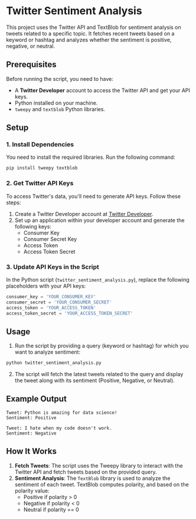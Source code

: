 # Twitter Sentiment Analysis

This project uses the Twitter API and TextBlob for sentiment analysis on tweets related to a specific topic. It fetches recent tweets based on a keyword or hashtag and analyzes whether the sentiment is positive, negative, or neutral.

## Prerequisites

Before running the script, you need to have:
- A **Twitter Developer** account to access the Twitter API and get your API keys.
- Python installed on your machine.
- `tweepy` and `textblob` Python libraries.

## Setup

### 1. Install Dependencies

You need to install the required libraries. Run the following command:

```bash
pip install tweepy textblob
```

### 2. Get Twitter API Keys

To access Twitter's data, you'll need to generate API keys. Follow these steps:
1. Create a Twitter Developer account at [Twitter Developer](https://developer.twitter.com/).
2. Set up an application within your developer account and generate the following keys:
   - Consumer Key
   - Consumer Secret Key
   - Access Token
   - Access Token Secret

### 3. Update API Keys in the Script

In the Python script (`twitter_sentiment_analysis.py`), replace the following placeholders with your API keys:

```python
consumer_key = 'YOUR_CONSUMER_KEY'
consumer_secret = 'YOUR_CONSUMER_SECRET'
access_token = 'YOUR_ACCESS_TOKEN'
access_token_secret = 'YOUR_ACCESS_TOKEN_SECRET'
```

## Usage

1. Run the script by providing a query (keyword or hashtag) for which you want to analyze sentiment:

```bash
python twitter_sentiment_analysis.py
```

2. The script will fetch the latest tweets related to the query and display the tweet along with its sentiment (Positive, Negative, or Neutral).

## Example Output

```plaintext
Tweet: Python is amazing for data science!
Sentiment: Positive

Tweet: I hate when my code doesn't work.
Sentiment: Negative
```

## How It Works

1. **Fetch Tweets**: The script uses the Tweepy library to interact with the Twitter API and fetch tweets based on the provided query.
2. **Sentiment Analysis**: The `TextBlob` library is used to analyze the sentiment of each tweet. TextBlob computes polarity, and based on the polarity value:
   - Positive if polarity > 0
   - Negative if polarity < 0
   - Neutral if polarity == 0
